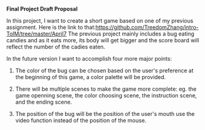 **Final Project Draft Proposal**

In this project, I want to create a short game based on one of my previous assignment. Here is the link to that:https://github.com/TreedomZhang/intro-ToIM/tree/master/April7
The previous project mainly includes a bug eating candies and as it eats more, its body will get bigger and the score board will reflect the number of the cadies eaten.

In the future version I want to accomplish four more major points:

1. The color of the bug can be chosen based on the user's preference at the beginning of this game, a color palette will be provided.

2. There will be multiple scenes to make the game more complete: eg. the game openning scene, the color choosing scene, the instruction scene, and the ending scene.

3. The position of the bug will be the position of the user's mouth use the video function instead of the position of the mouse.  



